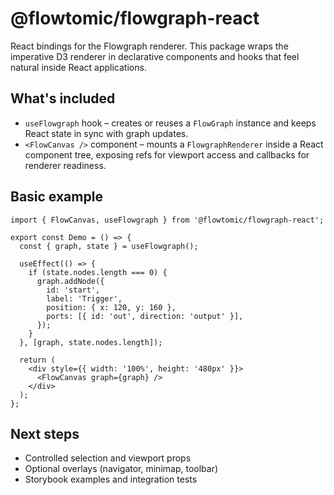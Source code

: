 # @flowtomic/flowgraph-react

React bindings for the Flowgraph renderer. This package wraps the imperative D3 renderer in declarative components and hooks that feel natural inside React applications.

## What's included

- `useFlowgraph` hook – creates or reuses a `FlowGraph` instance and keeps React state in sync with graph updates.
- `<FlowCanvas />` component – mounts a `FlowgraphRenderer` inside a React component tree, exposing refs for viewport access and callbacks for renderer readiness.

## Basic example

```tsx
import { FlowCanvas, useFlowgraph } from '@flowtomic/flowgraph-react';

export const Demo = () => {
  const { graph, state } = useFlowgraph();

  useEffect(() => {
    if (state.nodes.length === 0) {
      graph.addNode({
        id: 'start',
        label: 'Trigger',
        position: { x: 120, y: 160 },
        ports: [{ id: 'out', direction: 'output' }],
      });
    }
  }, [graph, state.nodes.length]);

  return (
    <div style={{ width: '100%', height: '480px' }}>
      <FlowCanvas graph={graph} />
    </div>
  );
};
```

## Next steps

- Controlled selection and viewport props
- Optional overlays (navigator, minimap, toolbar)
- Storybook examples and integration tests